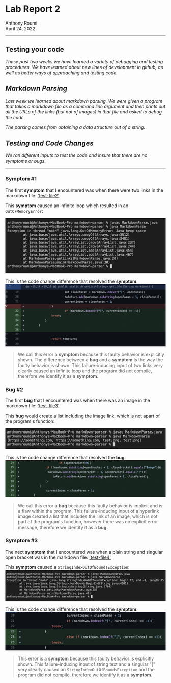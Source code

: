 # **Lab Report 2**
Anthony Roumi <br>
April 24, 2022 

---
## Testing your code
_These past two weeks we have learned a variety of debugging and testing procedures. We have learned about new lines of development in github, as well as better ways of approaching and testing code._

## _Markdown Parsing_
_Last week we learned about markdown parsing. We were given a program that takes a markdown file as a command line argument and then prints out all the URLs of the links (but not of images) in that file and asked to debug the code._

_The parsing comes from obtaining a data structure out of a string._

## _Testing and Code Changes_
_We ran different inputs to test the code and insure that there are no symptoms or bugs._

---
### __Symptom #1__
The first __symptom__ that I encountered was when there were two links in the markdown file: ['test-file2'](https://github.com/tonyroumi/markdown-parser/blob/main/test-file2.md)

This __symptom__ caused an infinite loop which resulted in an ```OutOFMemoryError```:

![image](https://github.com/tonyroumi/cse15l-lab-reports/blob/main/Lab%20Report%202%20screenshots/Screen%20Shot%202022-04-25%20at%205.30.12%20PM.png?raw=true)

This is the code change difference that resolved the __symptom__:
![image](https://github.com/tonyroumi/cse15l-lab-reports/blob/main/Lab%20Report%202%20screenshots/changes%20to%20code%20for%20test%202.png?raw=true)

>We call this error a __symptom__ because this faulty behavior is explicitly shown. The difference between a __bug__ and a __symptom__ is the way the faulty behavior is shown. This failure-inducing input of two links very clearly caused an infinite loop and the program did not compile, therefore we identify it as a __symptom__. 

### __Bug #2__
The first __bug__ that I encountered was when there was an image in the markdown file: ['test-file3'](https://github.com/tonyroumi/markdown-parser/blob/main/test-file3.md)

This __bug__ would create a list including the image link, which is not apart of the program's function:

![image](https://github.com/tonyroumi/cse15l-lab-reports/blob/main/Lab%20Report%202%20screenshots/Screen%20Shot%202022-04-25%20at%205.50.12%20PM.png?raw=true)

This is the code change difference that resolved the __bug__:
![image](https://github.com/tonyroumi/cse15l-lab-reports/blob/main/Lab%20Report%202%20screenshots/test-file%203%20diff.png?raw=true)

>We call this error a __bug__ because this faulty behavior is implicit and is a flaw within the program. This failure-inducing input of a hyperlink image created a list that includes the link of an image, which is not part of the program's function, however there was no explicit error message, therefore we identify it as a __bug__. 

### __Symptom #3__
The next __symptom__ that I encountered was when a plain string and singular open bracket was in the markdown file: ['test-file4'](https://github.com/tonyroumi/markdown-parser/blob/main/test-file4.md)

This __symptom__ caused a ```StringIndexOutOfBoundsException```:
![image](https://github.com/tonyroumi/cse15l-lab-reports/blob/main/Lab%20Report%202%20screenshots/test-file4.png?raw=true)

This is the code change difference that resolved the __symptom__:
![image](https://github.com/tonyroumi/cse15l-lab-reports/blob/main/Lab%20Report%202%20screenshots/file4%20fix.png?raw=true)

>This error is a __symptom__ because this faulty behavior is explicitly shown. This failure-inducing input of string text and a singular "[" very clearly caused an ```StringIndexOutOfBoundsException``` and the program did not compile, therefore we identify it as a __symptom__. 

